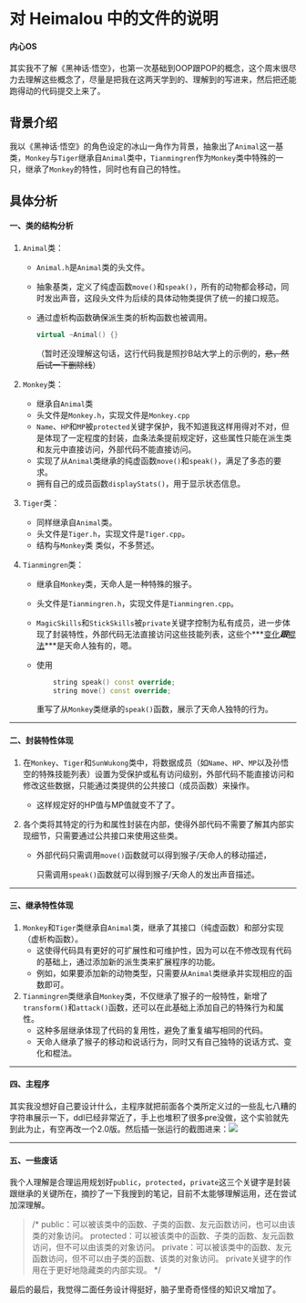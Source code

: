 # 对 Heimalou 中的文件的说明

#### 内心OS

其实我不了解《黑神话·悟空》，也第一次基础到OOP跟POP的概念，这个周末很尽力去理解这些概念了，尽量是把我在这两天学到的、理解到的写进来，然后把还能跑得动的代码提交上来了。

## 背景介绍

我以《黑神话·悟空》的角色设定的冰山一角作为背景，抽象出了`Animal`这一基类，`Monkey`与`Tiger`继承自`Animal`类中，`Tianmingren`作为`Monkey`类中特殊的一只，继承了`Monkey`的特性，同时也有自己的特性。

## 具体分析

#### **一、类的结构分析**

1. `Animal`类：

   - `Animal.h`是`Animal`类的头文件。

   - 抽象基类，定义了纯虚函数`move()`和`speak()`，所有的动物都会移动，同时发出声音，这段头文件为后续的具体动物类提供了统一的接口规范。

   - 通过虚析构函数确保派生类的析构函数也被调用。

     ```cpp
     virtual ~Animal() {}
     ```

     （暂时还没理解这句话，这行代码我是照抄B站大学上的示例的，~~悲，然后试一下删除线~~）

2. `Monkey`类：

   - 继承自`Animal`类
   - 头文件是`Monkey.h`，实现文件是`Monkey.cpp`
   - `Name`、`HP`和`MP`被`protected`关键字保护，我不知道我这样用得对不对，但是体现了一定程度的封装，血条法条提前规定好，这些属性只能在派生类和友元中直接访问，外部代码不能直接访问。
   - 实现了从`Animal`类继承的纯虚函数`move()`和`speak()`，满足了多态的要求。
   - 拥有自己的成员函数`displayStats()`，用于显示状态信息。

3. `Tiger`类：
   - 同样继承自`Animal`类。
   - 头文件是`Tiger.h`，实现文件是`Tiger.cpp`。
   - 结构与`Monkey`类 类似，不多赘述。

4. `Tianmingren`类：

   - 继承自`Monkey`类，天命人是一种特殊的猴子。
   - 头文件是`Tianmingren.h`，实现文件是`Tianmingren.cpp`。
   - `MagicSkills`和`StickSkills`被`private`关键字控制为私有成员，进一步体现了封装特性，外部代码无法直接访问这些技能列表，这些个***<u>变化</u>***跟***<u>棍法</u>***是天命人独有的，嗯。
   - 使用

     ```cpp
         string speak() const override;
         string move() const override;
     ```

     重写了从`Monkey`类继承的`speak()`函数，展示了天命人独特的行为。

------

#### **二、封装特性体现**

1. 在`Monkey`、`Tiger`和`SunWukong`类中，将数据成员（如`Name`、`HP`、`MP`以及孙悟空的特殊技能列表）设置为受保护或私有访问级别，外部代码不能直接访问和修改这些数据，只能通过类提供的公共接口（成员函数）来操作。

   - 这样规定好的HP值与MP值就变不了了。

2. 各个类将其特定的行为和属性封装在内部，使得外部代码不需要了解其内部实现细节，只需要通过公共接口来使用这些类。

   - 外部代码只需调用`move()`函数就可以得到猴子/天命人的移动描述，

     只需调用`speak()`函数就可以得到猴子/天命人的发出声音描述。

------

#### **三、继承特性体现**

1. `Monkey`和`Tiger`类继承自`Animal`类，继承了其接口（纯虚函数）和部分实现（虚析构函数）。
   - 这使得代码具有更好的可扩展性和可维护性，因为可以在不修改现有代码的基础上，通过添加新的派生类来扩展程序的功能。
   - 例如，如果要添加新的动物类型，只需要从`Animal`类继承并实现相应的函数即可。
2. `Tianmingren`类继承自`Monkey`类，不仅继承了猴子的一般特性，新增了`transform()`和`attack()`函数，还可以在此基础上添加自己的特殊行为和属性。
   - 这种多层继承体现了代码的复用性，避免了重复编写相同的代码。
   - 天命人继承了猴子的移动和说话行为，同时又有自己独特的说话方式、变化和棍法。

------

#### 四、主程序

其实我没想好自己要设计什么，主程序就把前面各个类所定义过的一些乱七八糟的字符串展示一下，ddl已经非常近了，手上也堆积了很多pre没做，这个实验就先到此为止，有空再改一个2.0版。然后插一张运行的截图进来：![](C:\Users\XiaoHe\Desktop\24级和渝轩\运行结果.png)

------

#### 五、一些废话

我个人理解是合理运用规划好`public`，`protected`，`private`这三个关键字是封装跟继承的关键所在，摘抄了一下我搜到的笔记，目前不太能够理解运用，还在尝试加深理解。

> /*
> public：可以被该类中的函数、子类的函数、友元函数访问，也可以由该类的对象访问。
> protected：可以被该类中的函数、子类的函数、友元函数访问，但不可以由该类的对象访问。
> private：可以被该类中的函数、友元函数访问，但不可以由子类的函数、该类的对象访问。
> private关键字的作用在于更好地隐藏类的内部实现。
> */

最后的最后，我觉得二面任务设计得挺好，脑子里奇奇怪怪的知识又增加了。
